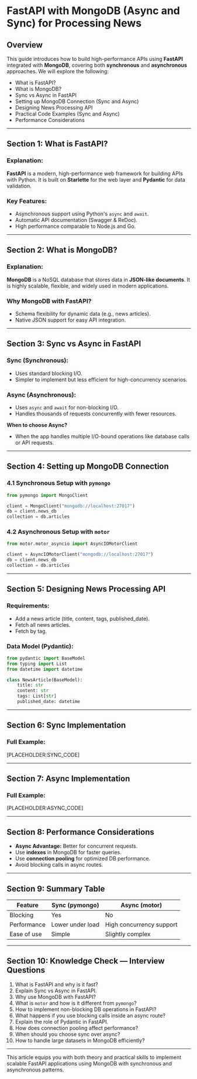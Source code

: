 # FastAPI with MongoDB (Async and Sync) for Processing News

## Overview

This guide introduces how to build high-performance APIs using **FastAPI** integrated with **MongoDB**, covering both **synchronous** and **asynchronous** approaches. We will explore the following:

- What is FastAPI?
- What is MongoDB?
- Sync vs Async in FastAPI
- Setting up MongoDB Connection (Sync and Async)
- Designing News Processing API
- Practical Code Examples (Sync and Async)
- Performance Considerations

---

## Section 1: What is FastAPI?

### Explanation:
**FastAPI** is a modern, high-performance web framework for building APIs with Python. It is built on **Starlette** for the web layer and **Pydantic** for data validation.

### Key Features:
- Asynchronous support using Python's `async` and `await`.
- Automatic API documentation (Swagger & ReDoc).
- High performance comparable to Node.js and Go.

---

## Section 2: What is MongoDB?

### Explanation:
**MongoDB** is a NoSQL database that stores data in **JSON-like documents**. It is highly scalable, flexible, and widely used in modern applications.

### Why MongoDB with FastAPI?
- Schema flexibility for dynamic data (e.g., news articles).
- Native JSON support for easy API integration.

---

## Section 3: Sync vs Async in FastAPI

### Sync (Synchronous):
- Uses standard blocking I/O.
- Simpler to implement but less efficient for high-concurrency scenarios.

### Async (Asynchronous):
- Uses `async` and `await` for non-blocking I/O.
- Handles thousands of requests concurrently with fewer resources.

**When to choose Async?**
- When the app handles multiple I/O-bound operations like database calls or API requests.

---

## Section 4: Setting up MongoDB Connection

### 4.1 Synchronous Setup with `pymongo`
```python
from pymongo import MongoClient

client = MongoClient("mongodb://localhost:27017")
db = client.news_db
collection = db.articles
```

### 4.2 Asynchronous Setup with `motor`
```python
from motor.motor_asyncio import AsyncIOMotorClient

client = AsyncIOMotorClient("mongodb://localhost:27017")
db = client.news_db
collection = db.articles
```

---

## Section 5: Designing News Processing API

### Requirements:
- Add a news article (title, content, tags, published_date).
- Fetch all news articles.
- Fetch by tag.

### Data Model (Pydantic):
```python
from pydantic import BaseModel
from typing import List
from datetime import datetime

class NewsArticle(BaseModel):
    title: str
    content: str
    tags: List[str]
    published_date: datetime
```

---

## Section 6: Sync Implementation

### Full Example:
[PLACEHOLDER:SYNC_CODE]

---

## Section 7: Async Implementation

### Full Example:
[PLACEHOLDER:ASYNC_CODE]

---

## Section 8: Performance Considerations

- **Async Advantage:** Better for concurrent requests.
- Use **indexes** in MongoDB for faster queries.
- Use **connection pooling** for optimized DB performance.
- Avoid blocking calls in async routes.

---

## Section 9: Summary Table

| Feature        | Sync (pymongo)      | Async (motor)           |
|---------------|---------------------|--------------------------|
| Blocking      | Yes                | No                       |
| Performance   | Lower under load   | High concurrency support |
| Ease of use   | Simple             | Slightly complex         |

---

## Section 10: Knowledge Check — Interview Questions

1. What is FastAPI and why is it fast?
2. Explain Sync vs Async in FastAPI.
3. Why use MongoDB with FastAPI?
4. What is `motor` and how is it different from `pymongo`?
5. How to implement non-blocking DB operations in FastAPI?
6. What happens if you use blocking calls inside an async route?
7. Explain the role of Pydantic in FastAPI.
8. How does connection pooling affect performance?
9. When should you choose sync over async?
10. How to handle large datasets in MongoDB efficiently?

---

This article equips you with both theory and practical skills to implement scalable FastAPI applications using MongoDB with synchronous and asynchronous patterns.
